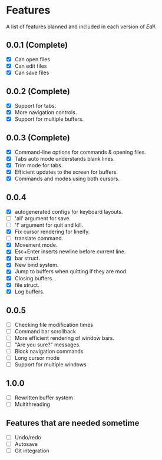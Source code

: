 # Features

A list of features planned and included in each version
of *Edil*.

## 0.0.1 (Complete)

- [x] Can open files
- [x] Can edit files
- [x] Can save files

## 0.0.2 (Complete)

- [x] Support for tabs.
- [x] More navigation controls.
- [x] Support for multiple buffers.

## 0.0.3 (Complete)

- [x] Command-line options for commands & opening files.
- [x] Tabs auto mode understands blank lines.
- [x] Trim mode for tabs.
- [x] Efficient updates to the screen for buffers.
- [x] Commands and modes using both cursors.

## 0.0.4

- [x] autogenerated configs for keyboard layouts.
- [ ] 'all' argument for save.
- [ ] '!' argument for quit and kill.
- [x] Fix cursor rendering for lineify.
- [ ] translate command.
- [x] Movement mode.
- [x] Esc+Enter inserts newline before current line.
- [x] bar struct.
- [x] New bind system.
- [x] Jump to buffers when quitting if they are mod.
- [x] Closing buffers.
- [x] file struct.
- [x] Log buffers.

## 0.0.5

- [ ] Checking file modification times
- [ ] Command bar scrollback
- [ ] More efficient rendering of window bars.
- [ ] "Are you sure?" messages.
- [ ] Block navigation commands
- [ ] Long cursor mode
- [ ] Support for multiple windows

## 1.0.0

- [ ] Rewritten buffer system
- [ ] Multithreading

## Features that are needed sometime

- [ ] Undo/redo
- [ ] Autosave
- [ ] Git integration
